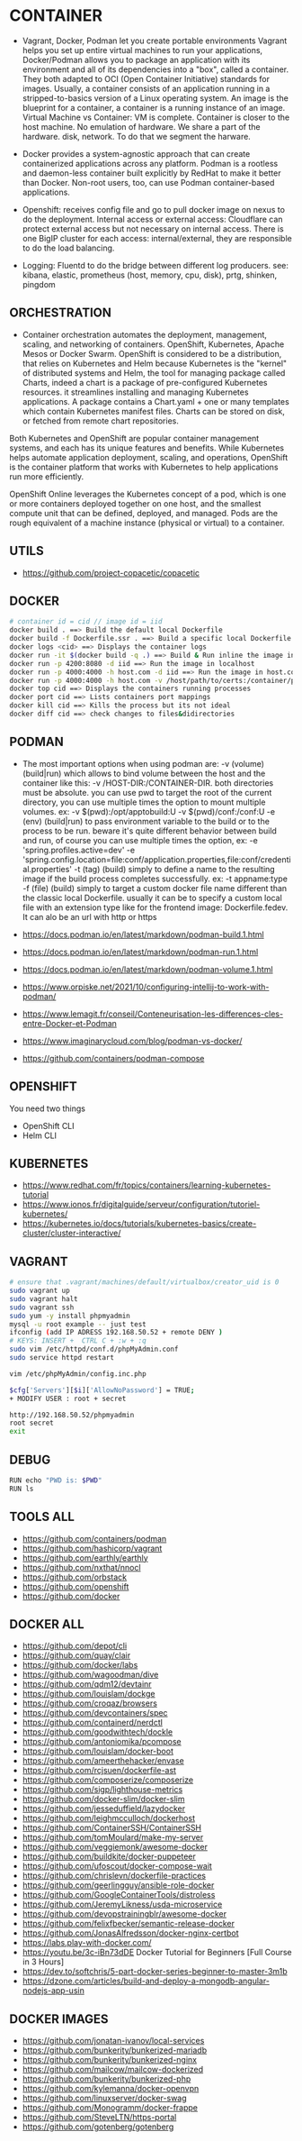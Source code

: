 
# CONTAINER


- Vagrant, Docker, Podman let you create portable environments Vagrant helps you set up entire virtual machines to run your applications, Docker/Podman allows you to package an application with its environment and all of its dependencies into a "box", called a container. They both adapted to OCI (Open Container Initiative) standards for images. Usually, a container consists of an application running in a stripped-to-basics version of a Linux operating system. An image is the blueprint for a container, a container is a running instance of an image. Virtual Machine vs Container: VM is complete. Container is closer to the host machine. No emulation of hardware. We share a part of the hardware. disk, network. To do that we segment the harware.

- Docker provides a system-agnostic approach that can create containerized applications across any platform. Podman is a rootless and daemon-less container built explicitly by RedHat to make it better than Docker. Non-root users, too, can use Podman container-based applications.

- Openshift: receives config file and go to pull docker image on nexus to do the deployment. Internal access or external access: Cloudflare can protect external access but not necessary on internal access. There is one BigIP cluster for each access: internal/external, they are responsible to do the load balancing.

- Logging: Fluentd to do the bridge between different log producers. see: kibana, elastic, prometheus (host, memory, cpu, disk), prtg, shinken, pingdom

## ORCHESTRATION

- Container orchestration automates the deployment, management, scaling, and networking of containers. OpenShift, Kubernetes, Apache Mesos or Docker Swarm. OpenShift is considered to be a distribution, that relies on Kubernetes and Helm because Kubernetes is the "kernel" of distributed systems and Helm, the tool for managing package called Charts, indeed a chart is a package of pre-configured Kubernetes resources. it streamlines installing and managing Kubernetes applications. A package contains a Chart.yaml + one or many templates which contain Kubernetes manifest files. Charts can be stored on disk, or fetched from remote chart repositories.

Both Kubernetes and OpenShift are popular container management systems, and each has its unique features and benefits. While Kubernetes helps automate application deployment, scaling, and operations, OpenShift is the container platform that works with Kubernetes to help applications run more efficiently.

OpenShift Online leverages the Kubernetes concept of a pod, which is one or more containers deployed together on one host, and the smallest compute unit that can be defined, deployed, and managed. Pods are the rough equivalent of a machine instance (physical or virtual) to a container.


## UTILS
- https://github.com/project-copacetic/copacetic

## DOCKER

```bash
# container id = cid // image id = iid
docker build . ==> Build the default local Dockerfile
docker build -f Dockerfile.ssr . ==> Build a specific local Dockerfile
docker logs <cid> ==> Displays the container logs
docker run -it $(docker build -q .) ==> Build & Run inline the image in localhost
docker run -p 4200:8080 -d iid ==> Run the image in localhost
docker run -p 4000:4000 -h host.com -d iid ==> Run the image in host.com
docker run -p 4000:4000 -h host.com -v /host/path/to/certs:/container/path/to/certs -d iid "update-ca-certificates" ==> Run the image in host.com with certificate
docker top cid ==> Displays the containers running processes
docker port cid ==> Lists containers port mappings
docker kill cid ==> Kills the process but its not ideal
docker diff cid ==> check changes to files&didirectories
```

## PODMAN

- The most important options when using podman are:
-v (volume) (build|run) which allows to bind volume between the host and the container like this: -v /HOST-DIR:/CONTAINER-DIR. both directories must be absolute. you can use pwd to target the root of the current directory, you can use multiple times the option to mount multiple volumes. ex: -v $(pwd):/opt/apptobuild:U -v $(pwd)/conf:/conf:U
-e (env) (build|run) to pass environment variable to the build or to the process to be run. beware it's quite different behavior between build and run, of course you can use multiple times the option, ex: -e 'spring.profiles.active=dev' -e 'spring.config.location=file:conf/application.properties,file:conf/credential.properties'
-t (tag) (build) simply to define a name to the resulting image if the build process completes successfully. ex: -t appname:type
-f (file) (build) simply to target a custom docker file name different than the classic local Dockerfile. usually it can be to specify a custom local file with an extension type like for the frontend image: Dockerfile.fedev. It can alo be an url with http or https

- https://docs.podman.io/en/latest/markdown/podman-build.1.html
- https://docs.podman.io/en/latest/markdown/podman-run.1.html
- https://docs.podman.io/en/latest/markdown/podman-volume.1.html
- https://www.orpiske.net/2021/10/configuring-intellij-to-work-with-podman/
- https://www.lemagit.fr/conseil/Conteneurisation-les-differences-cles-entre-Docker-et-Podman
- https://www.imaginarycloud.com/blog/podman-vs-docker/
- https://github.com/containers/podman-compose

## OPENSHIFT

You need two things
- OpenShift CLI 
- Helm CLI

## KUBERNETES
- https://www.redhat.com/fr/topics/containers/learning-kubernetes-tutorial
- https://www.ionos.fr/digitalguide/serveur/configuration/tutoriel-kubernetes/
- https://kubernetes.io/docs/tutorials/kubernetes-basics/create-cluster/cluster-interactive/


## VAGRANT

```bash
# ensure that .vagrant/machines/default/virtualbox/creator_uid is 0
sudo vagrant up
sudo vagrant halt
sudo vagrant ssh
sudo yum -y install phpmyadmin
mysql -u root example -- just test
ifconfig (add IP ADRESS 192.168.50.52 + remote DENY )
# KEYS: INSERT +  CTRL C + :w + :q
sudo vim /etc/httpd/conf.d/phpMyAdmin.conf
sudo service httpd restart
```

```bash
vim /etc/phpMyAdmin/config.inc.php

$cfg['Servers'][$i]['AllowNoPassword'] = TRUE;
+ MODIFY USER : root + secret

http://192.168.50.52/phpmyadmin 
root secret
exit
```

## DEBUG

```bash
RUN echo "PWD is: $PWD"
RUN ls
```

## TOOLS ALL

- https://github.com/containers/podman
- https://github.com/hashicorp/vagrant
- https://github.com/earthly/earthly
- https://github.com/nxthat/nnocl
- https://github.com/orbstack
- https://github.com/openshift
- https://github.com/docker

## DOCKER ALL

- https://github.com/depot/cli
- https://github.com/quay/clair
- https://github.com/docker/labs
- https://github.com/wagoodman/dive
- https://github.com/qdm12/devtainr
- https://github.com/louislam/dockge
- https://github.com/croqaz/browsers
- https://github.com/devcontainers/spec
- https://github.com/containerd/nerdctl
- https://github.com/goodwithtech/dockle
- https://github.com/antoniomika/pcompose
- https://github.com/louislam/docker-boot
- https://github.com/ameerthehacker/envase
- https://github.com/rcjsuen/dockerfile-ast
- https://github.com/composerize/composerize
- https://github.com/sigp/lighthouse-metrics
- https://github.com/docker-slim/docker-slim
- https://github.com/jesseduffield/lazydocker
- https://github.com/leighmcculloch/dockerhost
- https://github.com/ContainerSSH/ContainerSSH
- https://github.com/tomMoulard/make-my-server
- https://github.com/veggiemonk/awesome-docker
- https://github.com/buildkite/docker-puppeteer
- https://github.com/ufoscout/docker-compose-wait
- https://github.com/chrislevn/dockerfile-practices
- https://github.com/geerlingguy/ansible-role-docker    
- https://github.com/GoogleContainerTools/distroless
- https://github.com/JeremyLikness/usda-microservice
- https://github.com/devopstrainingblr/awesome-docker
- https://github.com/felixfbecker/semantic-release-docker
- https://github.com/JonasAlfredsson/docker-nginx-certbot
- https://labs.play-with-docker.com/
- https://youtu.be/3c-iBn73dDE Docker Tutorial for Beginners [Full Course in 3 Hours]
- https://dev.to/softchris/5-part-docker-series-beginner-to-master-3m1b
- https://dzone.com/articles/build-and-deploy-a-mongodb-angular-nodejs-app-usin


## DOCKER IMAGES
- https://github.com/jonatan-ivanov/local-services
- https://github.com/bunkerity/bunkerized-mariadb
- https://github.com/bunkerity/bunkerized-nginx
- https://github.com/mailcow/mailcow-dockerized
- https://github.com/bunkerity/bunkerized-php
- https://github.com/kylemanna/docker-openvpn
- https://github.com/linuxserver/docker-swag
- https://github.com/Monogramm/docker-frappe
- https://github.com/SteveLTN/https-portal
- https://github.com/gotenberg/gotenberg